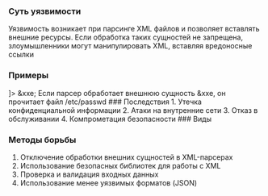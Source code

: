 ### Суть уязвимости
Уязвимость возникает при парсинге XML файлов и позволяет вставлять внешние ресурсы. Если обработка таких сущностей не запрещена, злоумышленники могут манипулировать XML, вставляя вредоносные ссылки
### Примеры
<?xml version="1.0"?>
<!DOCTYPE foo [ <!ENTITY xxe SYSTEM "file:///etc/passwd"> ]>
<user> 
  <name> &xxe; </name>
</user>
Если парсер обработает внешнюю сущность &xxe, он прочитает файл /etc/passwd
### Последствия
1. Утечка конфиденциальной информации
2. Атаки на внутренние сети
3. Отказ в обслуживании
4. Компрометация безопасности
### Виды

### Методы борьбы
1. Отключение обработки внешних сущностей в XML-парсерах
2. Использование безопасных библиотек для работы с XML
3. Проверка и валидация входных данных
4. Использование менее уязвимых форматов (JSON)
